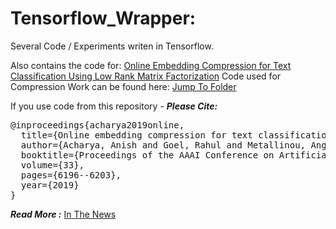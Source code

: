 # Tensorflow_Wrapper:
Several Code / Experiments writen in Tensorflow.

Also contains the code for: 
[Online Embedding Compression for Text Classification Using Low Rank Matrix Factorization](https://www.aaai.org/ojs/index.php/AAAI/article/view/4578)
Code used for Compression Work can be found here:
[Jump To Folder](https://github.com/anishacharya/Tensorflow_Wrapper/tree/master/compression_codebase)

If you use code from this repository - 
***Please Cite:***
<pre>@inproceedings{acharya2019online,
  title={Online embedding compression for text classification using low rank matrix factorization},
  author={Acharya, Anish and Goel, Rahul and Metallinou, Angeliki and Dhillon, Inderjit},
  booktitle={Proceedings of the AAAI Conference on Artificial Intelligence},
  volume={33},
  pages={6196--6203},
  year={2019}
}
</pre>
***Read More :***
[In The News](https://hub.packtpub.com/amazon-alexa-ai-researchers-develop-new-method-to-compress-neural-networks-and-preserves-accuracy-of-system/)
